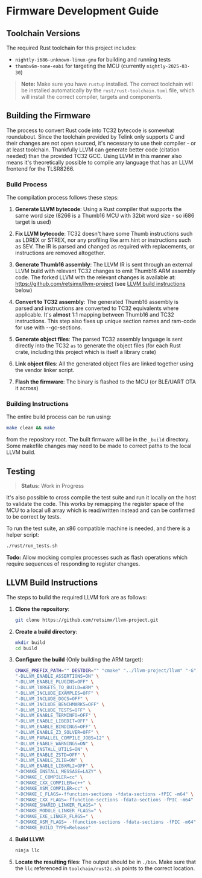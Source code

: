 # Firmware Development Guide

## Toolchain Versions

The required Rust toolchain for this project includes:
- `nightly-i686-unknown-linux-gnu` for building and running tests
- `thumbv6m-none-eabi` for targeting the MCU (currently `nightly-2025-03-30`)

> **Note:** Make sure you have `rustup` installed. The correct toolchain will be installed automatically by the `rust/rust-toolchain.toml` file, which will install the correct compiler, targets and components.

## Building the Firmware

The process to convert Rust code into TC32 bytecode is somewhat roundabout. Since the toolchain provided by Telink only supports C and their changes are not open sourced, it's necessary to use their compiler - or at least toolchain. Thankfully LLVM can generate better code (citation needed) than the provided TC32 GCC. Using LLVM in this manner also means it's theoretically possible to compile any language that has an LLVM frontend for the TLSR8266.

### Build Process

The compilation process follows these steps:

1. **Generate LLVM bytecode**: Using a Rust compiler that supports the same word size (8266 is a Thumb16 MCU with 32bit word size - so i686 target is used)

2. **Fix LLVM bytecode**: TC32 doesn't have some Thumb instructions such as LDREX or STREX, nor any profiling like arm.hint or instructions such as SEV. The IR is parsed and changed as required with replacements, or instructions are removed altogether.

3. **Generate Thumb16 assembly**: The LLVM IR is sent through an external LLVM build with relevant TC32 changes to emit Thumb16 ARM assembly code. The forked LLVM with the relevant changes is available at: https://github.com/retsimx/llvm-project (see [LLVM build instructions](#llvm) below)

4. **Convert to TC32 assembly**: The generated Thumb16 assembly is parsed and instructions are converted to TC32 equivalents where applicable. It's **almost** 1:1 mapping between Thumb16 and TC32 instructions. This step also fixes up unique section names and ram-code for use with --gc-sections.

5. **Generate object files**: The parsed TC32 assembly language is sent directly into the TC32 `as` to generate the object files (for each Rust crate, including this project which is itself a library crate)

6. **Link object files**: All the generated object files are linked together using the vendor linker script.

7. **Flash the firmware**: The binary is flashed to the MCU (or BLE/UART OTA it across)

### Building Instructions

The entire build process can be run using:

```bash
make clean && make
```

from the repository root. The built firmware will be in the `_build` directory. Some makefile changes may need to be made to correct paths to the local LLVM build.

## Testing

> **Status:** Work in Progress

It's also possible to cross compile the test suite and run it locally on the host to validate the code. This works by remapping the register space of the MCU to a local u8 array which is read/written instead and can be confirmed to be correct by tests.

To run the test suite, an x86 compatible machine is needed, and there is a helper script:

```bash
./rust/run_tests.sh
```

**Todo:** Allow mocking complex processes such as flash operations which require sequences of responding to register changes.

<a id="llvm"></a>
## LLVM Build Instructions

The steps to build the required LLVM fork are as follows:

1. **Clone the repository**:
   ```bash
   git clone https://github.com/retsimx/llvm-project.git
   ```

2. **Create a build directory**:
   ```bash
   mkdir build
   cd build
   ```

3. **Configure the build** (Only building the ARM target):
   ```bash
   CMAKE_PREFIX_PATH="" DESTDIR="" "cmake" "../llvm-project/llvm" "-G" "Ninja" \
   "-DLLVM_ENABLE_ASSERTIONS=ON" \
   "-DLLVM_ENABLE_PLUGINS=OFF" \
   "-DLLVM_TARGETS_TO_BUILD=ARM" \
   "-DLLVM_INCLUDE_EXAMPLES=OFF" \
   "-DLLVM_INCLUDE_DOCS=OFF" \
   "-DLLVM_INCLUDE_BENCHMARKS=OFF" \
   "-DLLVM_INCLUDE_TESTS=OFF" \
   "-DLLVM_ENABLE_TERMINFO=OFF" \
   "-DLLVM_ENABLE_LIBEDIT=OFF" \
   "-DLLVM_ENABLE_BINDINGS=OFF" \
   "-DLLVM_ENABLE_Z3_SOLVER=OFF" \
   "-DLLVM_PARALLEL_COMPILE_JOBS=12" \
   "-DLLVM_ENABLE_WARNINGS=ON" \
   "-DLLVM_INSTALL_UTILS=ON" \
   "-DLLVM_ENABLE_ZSTD=OFF" \
   "-DLLVM_ENABLE_ZLIB=ON" \
   "-DLLVM_ENABLE_LIBXML2=OFF" \
   "-DCMAKE_INSTALL_MESSAGE=LAZY" \
   "-DCMAKE_C_COMPILER=cc" \
   "-DCMAKE_CXX_COMPILER=c++" \
   "-DCMAKE_ASM_COMPILER=cc" \
   "-DCMAKE_C_FLAGS=-ffunction-sections -fdata-sections -fPIC -m64" \
   "-DCMAKE_CXX_FLAGS=-ffunction-sections -fdata-sections -fPIC -m64" \
   "-DCMAKE_SHARED_LINKER_FLAGS=" \
   "-DCMAKE_MODULE_LINKER_FLAGS=" \
   "-DCMAKE_EXE_LINKER_FLAGS=" \
   "-DCMAKE_ASM_FLAGS= -ffunction-sections -fdata-sections -fPIC -m64" \
   "-DCMAKE_BUILD_TYPE=Release"
   ```

4. **Build LLVM**:
   ```bash
   ninja llc
   ```

5. **Locate the resulting files**: The output should be in `./bin`. Make sure that the `llc` referenced in `toolchain/rust2c.sh` points to the correct location.